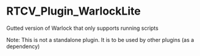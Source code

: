 # RTCV_Plugin_WarlockLite
Gutted version of Warlock that only supports running scripts

Note: This is not a standalone plugin. It is to be used by other plugins (as a dependency)
